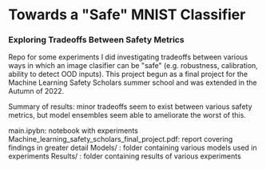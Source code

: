# Towards a "Safe" MNIST Classifier
### Exploring Tradeoffs Between Safety Metrics

Repo for some experiments I did investigating tradeoffs between various ways in which an image clasifier can be "safe" (e.g. robustness, calibration, ability to detect OOD inputs). This project begun as a final project for the Machine Learning Safety Scholars summer school and was extended in the Autumn of 2022.

Summary of results: minor tradeoffs seem to exist between various safety metrics, but model ensembles seem able to ameliorate the worst of this.

main.ipybn: notebook with experiments
Machine_learning_safety_scholars_final_project.pdf: report covering findings in greater detail
Models/ : folder containing various models used in experiments
Results/ : folder containing results of various experiments

